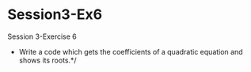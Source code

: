 # Session3-Ex6
Session 3-Exercise 6
* Write a code which gets the coefficients of a quadratic equation and shows its roots.*/
